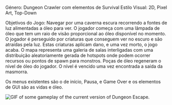 Género: Dungeon Crawler com elementos de Survival Estilo Visual: 2D, Pixel Art, Top-Down 

Objetivos do Jogo: Navegar por uma caverna escura recorrendo a fontes de luz alimentadas a óleo para ver. O jogador começa com uma lâmpada de óleo que tem um raio de visão proporcional ao óleo disponível no momento. O jogador é perseguido por criaturas que conseguem ver no escuro e são atraídas pela luz. Estas criaturas aplicam dano, e uma vez morto, o jogo acaba. O mapa representa uma galeria de salas interligadas com uma distribuição aleatoriamente gerada de hotspots onde podem ocorrer recursos ou pontos de spawn para monstros. Poças de óleo regeneram o nível de óleo do jogador. O nível é vencido uma vez encontrada a saída da masmorra. 

Os menus existentes são o de início, Pausa, e Game Over e os elementos de GUI são as vidas e óleo.

![GIF of some gameplay of the current version of Dungeon Escape.]([https://myoctocat.com/assets/images/base-octocat.svg](https://github.com/Dyozone/Dungeon_Escape/blob/0096239dc778a13ce6d44cae87cfddad5ed2eddc/DE_Demo_13-09.gif))
